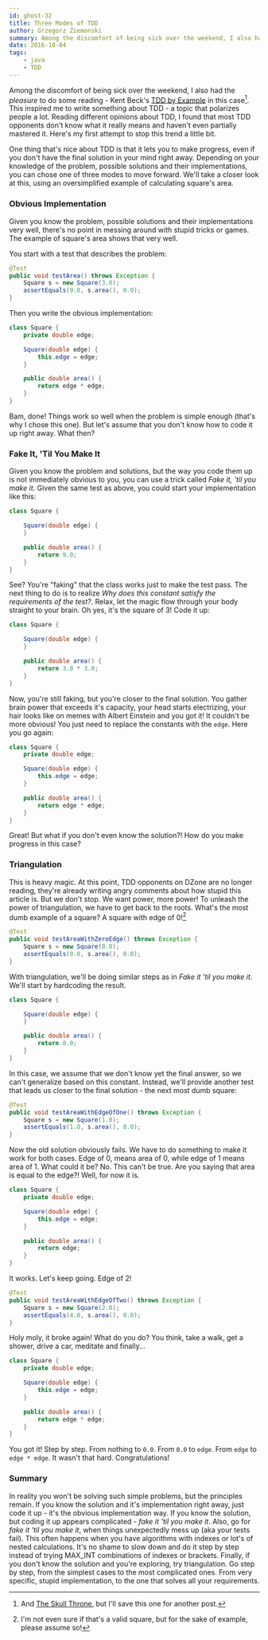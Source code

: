 ```yaml
---
id: ghost-32
title: Three Modes of TDD
author: Grzegorz Ziemonski
summary: Among the discomfort of being sick over the weekend, I also had the *pleasure* to do some reading - Kent Beck's [TDD by Example](https://www.amazon.com/Test-Driven-Development-Kent-Beck/dp/0321146530) in this case[^1]. This inspired me to write something about TDD - a topic that polarizes people a lot. Reading different opinions about TDD, I found that most TDD opponents don't know what it really means and haven't even partially mastered it. Here's my first attempt to stop this trend a little bit.
date: 2016-10-04
tags:
    - java
    - TDD
---
```

Among the discomfort of being sick over the weekend, I also had the *pleasure* to do some reading - Kent Beck's [TDD by Example](https://www.amazon.com/Test-Driven-Development-Kent-Beck/dp/0321146530) in this case[^1]. This inspired me to write something about TDD - a topic that polarizes people a lot. Reading different opinions about TDD, I found that most TDD opponents don't know what it really means and haven't even partially mastered it. Here's my first attempt to stop this trend a little bit.

One thing that's nice about TDD is that it lets you to make progress, even if you don't have the final solution in your mind right away. Depending on your knowledge of the problem, possible solutions and their implementations, you can chose one of three modes to move forward. We'll take a closer look at this, using an oversimplified example of calculating square's area.

### Obvious Implementation
Given you know the problem, possible solutions and their implementations very well, there's no point in messing around with stupid tricks or games. The example of square's area shows that very well.

You start with a test that describes the problem:

```java
@Test
public void testArea() throws Exception {
    Square s = new Square(3.0);
    assertEquals(9.0, s.area(), 0.0);
}
```

Then you write the obvious implementation:

```java
class Square {
    private double edge;

    Square(double edge) {
        this.edge = edge;
    }

    public double area() {
        return edge * edge;
    }
}
```

Bam, done! Things work so well when the problem is simple enough (that's why I chose this one). But let's assume that you don't know how to code it up right away. What then?

### Fake It, 'Til You Make It
Given you know the problem and solutions, but the way you code them up is not immediately obvious to you, you can use a trick called *Fake it, 'til you make it*. Given the same test as above, you could start your implementation like this:

```java
class Square {

    Square(double edge) {
    }

    public double area() {
        return 9.0;
    }
}
```

See? You're "faking" that the class works just to make the test pass. The next thing to do is to realize *Why does this constant satisfy the requirements of the test?*. Relax, let the magic flow through your body straight to your brain. Oh yes, it's the square of 3! Code it up:

```java
class Square {

    Square(double edge) {
    }

    public double area() {
        return 3.0 * 3.0;
    }
}
```

Now, you're still faking, but you're closer to the final solution. You gather brain power that exceeds it's capacity, your head starts electrizing, your hair looks like on memes with Albert Einstein and you got it! It couldn't be more obvious! You just need to replace the constants with the `edge`. Here you go again:

```java
class Square {
    private double edge;

    Square(double edge) {
        this.edge = edge;
    }

    public double area() {
        return edge * edge;
    }
}
```

Great! But what if you don't even know the solution?! How do you make progress in this case?

### Triangulation
This is heavy magic. At this point, TDD opponents on DZone are no longer reading, they're already writing angry comments about how stupid this article is. But we don't stop. We want power, more power! To unleash the power of triangulation, we have to get back to the roots. What's the most dumb example of a square? A square with edge of 0![^2]

```java
@Test
public void testAreaWithZeroEdge() throws Exception {
    Square s = new Square(0.0);
    assertEquals(0.0, s.area(), 0.0);
}
```

With triangulation, we'll be doing similar steps as in *Fake it 'til you make it*. We'll start by hardcoding the result.

```java
class Square {

    Square(double edge) {
    }

    public double area() {
        return 0.0;
    }
}
```

In this case, we assume that we don't know yet the final answer, so we can't generalize based on this constant. Instead, we'll provide another test that leads us closer to the final solution - the next most dumb square:

```java
@Test
public void testAreaWithEdgeOfOne() throws Exception {
    Square s = new Square(1.0);
    assertEquals(1.0, s.area(), 0.0);
}
```

Now the old solution obviously fails. We have to do something to make it work for both cases. Edge of 0, means area of 0, while edge of 1 means area of 1. What could it be? No. This can't be true. Are you saying that area is equal to the edge?! Well, for now it is.

```java
class Square {
    private double edge;

    Square(double edge) {
        this.edge = edge;
    }

    public double area() {
        return edge;
    }
}
```

It works. Let's keep going. Edge of 2!

```java
@Test
public void testAreaWithEdgeOfTwo() throws Exception {
    Square s = new Square(2.0);
    assertEquals(4.0, s.area(), 0.0);
}
```

Holy moly, it broke again! What do you do? You think, take a walk, get a shower, drive a car, meditate and finally...

```java
class Square {
    private double edge;

    Square(double edge) {
        this.edge = edge;
    }

    public double area() {
        return edge * edge;
    }
}
```

You got it! Step by step. From nothing to `0.0`. From `0.0` to `edge`. From `edge` to `edge * edge`. It wasn't that hard. Congratulations!

### Summary
In reality you won't be solving such simple problems, but the principles remain. If you know the solution and it's implementation right away, just code it up - it's the obvious implementation way. If you know the solution, but coding it up appears complicated - *fake it 'til you make it*. Also, go for *fake it 'til you make it*, when things unexpectedly mess up (aka your tests fail). This often happens when you have algorithms with indexes or lot's of nested calculations. It's no shame to slow down and do it step by step instead of trying MAX_INT combinations of indexes or brackets. Finally, if you don't know the solution and you're exploring, try triangulation. Go step by step, from the simplest cases to the most complicated ones. From very specific, stupid implementation, to the one that solves all your requirements.

[^1]: And [The Skull Throne](https://www.amazon.com/Skull-Throne-Book-Demon-Cycle/dp/0345531493/), but I'll save this one for another post.
[^2]: I'm not even sure if that's a valid square, but for the sake of example, please assume so!